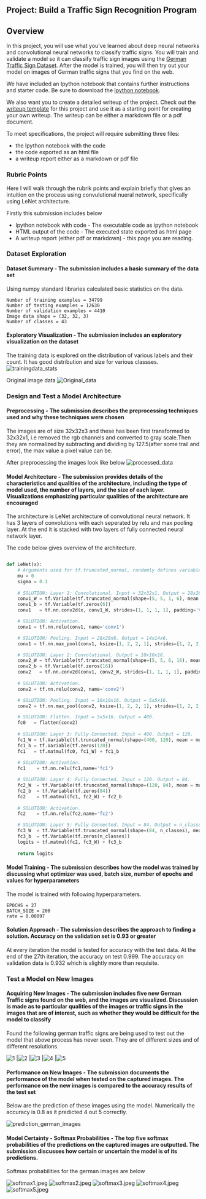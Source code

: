 ## Project: Build a Traffic Sign Recognition Program


Overview
---
In this project, you will use what you've learned about deep neural networks and convolutional neural networks to classify traffic signs. You will train and validate a model so it can classify traffic sign images using the [German Traffic Sign Dataset](http://benchmark.ini.rub.de/?section=gtsrb&subsection=dataset). After the model is trained, you will then try out your model on images of German traffic signs that you find on the web.

We have included an Ipython notebook that contains further instructions 
and starter code. Be sure to download the [Ipython notebook](https://github.com/udacity/CarND-Traffic-Sign-Classifier-Project/blob/master/Traffic_Sign_Classifier.ipynb). 

We also want you to create a detailed writeup of the project. Check out the [writeup template](https://github.com/udacity/CarND-Traffic-Sign-Classifier-Project/blob/master/writeup_template.md) for this project and use it as a starting point for creating your own writeup. The writeup can be either a markdown file or a pdf document.

To meet specifications, the project will require submitting three files: 
* the Ipython notebook with the code
* the code exported as an html file
* a writeup report either as a markdown or pdf file 

### Rubric Points
Here I will walk through the rubrik points and explain briefly that gives an intuition on the process using convulutional nueral network, specifically using LeNet architecture.

Firstly this submission includes below

* Ipython notebook with code - The executable code as ipython notebook
* HTML output of the code - The executed state exported as html page
* A writeup report (either pdf or markdown) - this page you are reading.

### Dataset Exploration
#### Dataset Summary - The submission includes a basic summary of the data set
Using numpy standard libraries calculated basic statistics on the data.

    Number of training examples = 34799
    Number of testing examples = 12630
    Number of validation examples = 4410
    Image data shape = (32, 32, 3)
    Number of classes = 43

#### Exploratory Visualization - The submission includes an exploratory visualization on the dataset
The training data is explored on the distribution of various labels and their count. It has good distribution and size for various classses.
    ![trainingdata_stats](./images_writeup/train_stats.png "Trainingdata stats")

Original image data
    ![Original_data](./images_writeup/original_data.png "Original Data")

### Design and Test a Model Architecture
#### Preprocessing - The submission describes the preprocessing techniques used and why these techniques were chosen
The images are of size 32x32x3 and these has been first transformed to 32x32x1, i.e removed the rgb channels and converted to gray scale.Then they are normalized by subtracting and dividing by 127.5(after some trail and error), the max value a pixel value can be.

After preprocessing the images look like below
    ![processed_data](./images_writeup/preprocessed_data.png "Preprocessed Data")

#### Model Architecture - The submission provides details of the characteristics and qualities of the architecture, including the type of model used, the number of layers, and the size of each layer. Visualizations emphasizing particular qualities of the architecture are encouraged

The architecture is LeNet architecture of convolutional neural network. It has 3 layers of convolutions with each seperated by relu and max pooling layer. At the end it is stacked with two layers of fully connected neural network layer.

The code below gives overview of the architecture.
```python

def LeNet(x):    
    # Arguments used for tf.truncated_normal, randomly defines variables for the weights and biases for each layer
    mu = 0
    sigma = 0.1
    
    # SOLUTION: Layer 1: Convolutional. Input = 32x32x1. Output = 28x28x6.
    conv1_W = tf.Variable(tf.truncated_normal(shape=(5, 5, 1, 6), mean = mu, stddev = sigma))
    conv1_b = tf.Variable(tf.zeros(6))
    conv1   = tf.nn.conv2d(x, conv1_W, strides=[1, 1, 1, 1], padding='VALID') + conv1_b

    # SOLUTION: Activation.
    conv1 = tf.nn.relu(conv1, name='conv1')

    # SOLUTION: Pooling. Input = 28x28x6. Output = 14x14x6.
    conv1 = tf.nn.max_pool(conv1, ksize=[1, 2, 2, 1], strides=[1, 2, 2, 1], padding='VALID', name='conv1maxpool')

    # SOLUTION: Layer 2: Convolutional. Output = 10x10x16.
    conv2_W = tf.Variable(tf.truncated_normal(shape=(5, 5, 6, 16), mean = mu, stddev = sigma))
    conv2_b = tf.Variable(tf.zeros(16))
    conv2   = tf.nn.conv2d(conv1, conv2_W, strides=[1, 1, 1, 1], padding='VALID') + conv2_b
    
    # SOLUTION: Activation.
    conv2 = tf.nn.relu(conv2, name='conv2')

    # SOLUTION: Pooling. Input = 10x10x16. Output = 5x5x16.
    conv2 = tf.nn.max_pool(conv2, ksize=[1, 2, 2, 1], strides=[1, 2, 2, 1], padding='VALID', name='conv2maxpool')

    # SOLUTION: Flatten. Input = 5x5x16. Output = 400.
    fc0   = flatten(conv2)
    
    # SOLUTION: Layer 3: Fully Connected. Input = 400. Output = 120.
    fc1_W = tf.Variable(tf.truncated_normal(shape=(400, 120), mean = mu, stddev = sigma))
    fc1_b = tf.Variable(tf.zeros(120))
    fc1   = tf.matmul(fc0, fc1_W) + fc1_b
    
    # SOLUTION: Activation.
    fc1    = tf.nn.relu(fc1,name='fc1')

    # SOLUTION: Layer 4: Fully Connected. Input = 120. Output = 84.
    fc2_W  = tf.Variable(tf.truncated_normal(shape=(120, 84), mean = mu, stddev = sigma))
    fc2_b  = tf.Variable(tf.zeros(84))
    fc2    = tf.matmul(fc1, fc2_W) + fc2_b
    
    # SOLUTION: Activation.
    fc2    = tf.nn.relu(fc2,name='fc2')

    # SOLUTION: Layer 5: Fully Connected. Input = 84. Output = n_classes.
    fc3_W  = tf.Variable(tf.truncated_normal(shape=(84, n_classes), mean = mu, stddev = sigma))
    fc3_b  = tf.Variable(tf.zeros(n_classes))
    logits = tf.matmul(fc2, fc3_W) + fc3_b
    
    return logits
```

#### Model Training - The submission describes how the model was trained by discussing what optimizer was used, batch size, number of epochs and values for hyperparameters
The model is trained with following hyperparameters.

    EPOCHS = 27
    BATCH_SIZE = 200
    rate = 0.00097


#### Solution Approach - The submission describes the approach to finding a solution. Accuracy on the validation set is 0.93 or greater
At every iteration the model is tested for accuracy with the test data. At the end of the 27th iteration, the accuracy on test 0.999. The accuracy on validation data is 0.932 which is slightly more than requisite.

### Test a Model on New Images
#### Acquiring New Images - The submission includes five new German Traffic signs found on the web, and the images are visualized. Discussion is made as to particular qualities of the images or traffic signs in the images that are of interest, such as whether they would be difficult for the model to classify

Found the following german traffic signs are being used to test out the model that above process has never seen.
They are of different sizes and of different resolutions.

![1](./german_web_images/1.jpeg "1") |![2](./german_web_images/2.jpeg "2") |![3](./german_web_images/3.jpeg "3") |![4](./german_web_images/4.jpeg "4") |![5](./german_web_images/5.jpeg "5")

#### Performance on New Images - The submission documents the performance of the model when tested on the captured images. The performance on the new images is compared to the accuracy results of the test set

Below are the prediction of these images using the model.
Numerically the accuracy is 0.8 as it predicted 4 out 5 correctly.

![prediction_german_images](./images_writeup/prediction_german_images.png "prediction_german_images") 

#### Model Certainty - Softmax Probabilities - The top five softmax probabilities of the predictions on the captured images are outputted. The submission discusses how certain or uncertain the model is of its predictions.

Softmax probabilities for the german images are below

![softmax1.jpeg](./images_writeup/softmax1.jpeg "softmax1.jpeg")
![softmax2.jpeg](./images_writeup/softmax2.jpeg "softmax2.jpeg")
![softmax3.jpeg](./images_writeup/softmax3.jpeg "softmax3.jpeg")
![softmax4.jpeg](./images_writeup/softmax4.jpeg "softmax4.jpeg")
![softmax5.jpeg](./images_writeup/softmax5.jpeg "softmax5.jpeg")
